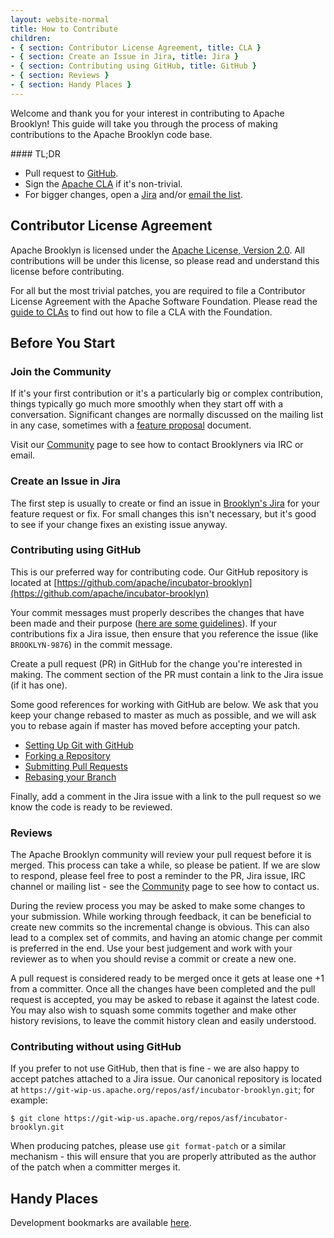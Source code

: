 ```yaml
---
layout: website-normal
title: How to Contribute
children:
- { section: Contributor License Agreement, title: CLA }
- { section: Create an Issue in Jira, title: Jira }
- { section: Contributing using GitHub, title: GitHub }
- { section: Reviews }
- { section: Handy Places }
---
```


Welcome and thank you for your interest in contributing to Apache Brooklyn! This guide will take you through the
process of making contributions to the Apache Brooklyn code base.

<div class="panel panel-info">
<div class="panel-heading" markdown="1">
#### TL;DR
</div>
<div class="panel-body" markdown="1">

* Pull request to [GitHub](http://github.com/apache/incubator-brooklyn).
* Sign the [Apache CLA](https://www.apache.org/licenses/#clas) if it's non-trivial.
* For bigger changes, open a [Jira](https://issues.apache.org/jira/browse/BROOKLYN)
   and/or [email the list](../community/mailing-lists.html).

</div>
</div>

## Contributor License Agreement

Apache Brooklyn is licensed under the [Apache License, Version 2.0](https://www.apache.org/licenses/LICENSE-2.0). All
contributions will be under this license, so please read and understand this license before contributing.

For all but the most trivial patches, you are required to file a Contributor License Agreement with the Apache
Software Foundation. Please read the [guide to CLAs](https://www.apache.org/licenses/#clas) to find out how to file a
CLA with the Foundation.


## Before You Start

### Join the Community

If it's your first contribution or it's a particularly big or complex contribution, things typically go much more
smoothly when they start off with a conversation. 
Significant changes are normally discussed on the mailing list in any case,
sometimes with a [feature proposal](https://drive.google.com/drive/#folders/0B3XurVLRa7pIUHNFV3NuVVRkRlE/0B3XurVLRa7pIblN4NGRNN2dYUGM/0B3XurVLRa7pIMlZQSUxrdTh4Wmc) document.

Visit our [Community](index.html) page to see how to contact Brooklyners via IRC or email.

### Create an Issue in Jira

The first step is usually to create or find an issue in [Brooklyn's Jira](https://issues.apache.org/jira/browse/BROOKLYN)
for your feature request or fix. For small changes this isn't necessary, but it's good to see if your change fixes an
existing issue anyway.


### Contributing using GitHub

This is our preferred way for contributing code. Our GitHub repository is located at
[https://github.com/apache/incubator-brooklyn](https://github.com/apache/incubator-brooklyn)

Your commit messages must properly describes the changes that have been made and their purpose
([here are some guidelines](http://tbaggery.com/2008/04/19/a-note-about-git-commit-messages.html)). If your
contributions fix a Jira issue, then ensure that you reference the issue (like `BROOKLYN-9876`) in the commit message.

Create a pull request (PR) in GitHub for the change you're interested in making. The comment section of the PR must
contain a link to the Jira issue (if it has one).

Some good references for working with GitHub are below.  We ask that you keep your change rebased to master as much
as possible, and we will ask you to rebase again if master has moved before accepting your patch.

- [Setting Up Git with GitHub](https://help.github.com/articles/set-up-git)
- [Forking a Repository](https://help.github.com/articles/fork-a-repo)
- [Submitting Pull Requests](https://help.github.com/articles/using-pull-requests)
- [Rebasing your Branch](https://help.github.com/articles/interactive-rebase)

Finally, add a comment in the Jira issue with a link to the pull request so we know the code is ready to be reviewed.

### Reviews

The Apache Brooklyn community will review your pull request before it is merged. This process can take a while, so
please be patient. If we are slow to respond, please feel free to post a reminder to the PR, Jira issue, IRC channel
or mailing list - see the [Community](../community/) page to see how to contact us.

During the review process you may be asked to make some changes to your submission. While working through feedback,
it can be beneficial to create new commits so the incremental change is obvious.  This can also lead to a complex set
of commits, and having an atomic change per commit is preferred in the end.  Use your best judgement and work with
your reviewer as to when you should revise a commit or create a new one.

A pull request is considered ready to be merged once it gets at lease one +1 from a committer. Once all the changes
have been completed and the pull request is accepted, you may be asked to rebase it against the latest code. You may
also wish to squash some commits together and make other history revisions, to leave the commit history clean and
easily understood.


### Contributing without using GitHub

If you prefer to not use GitHub, then that is fine - we are also happy to accept patches attached to a Jira issue.
Our canonical repository is located at `https://git-wip-us.apache.org/repos/asf/incubator-brooklyn.git`; for example:

    $ git clone https://git-wip-us.apache.org/repos/asf/incubator-brooklyn.git

When producing patches, please use `git format-patch` or a similar mechanism - this will ensure that you are properly
attributed as the author of the patch when a committer merges it.


## Handy Places

Development bookmarks are available [here](links.html).
